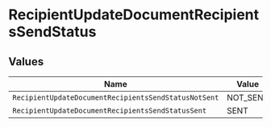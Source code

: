 # RecipientUpdateDocumentRecipientsSendStatus


## Values

| Name                                                 | Value                                                |
| ---------------------------------------------------- | ---------------------------------------------------- |
| `RecipientUpdateDocumentRecipientsSendStatusNotSent` | NOT_SENT                                             |
| `RecipientUpdateDocumentRecipientsSendStatusSent`    | SENT                                                 |
